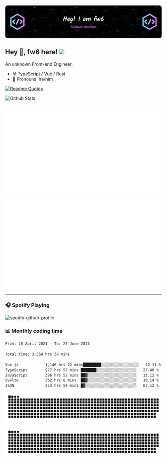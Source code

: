 ![Header](github-header-image.png)

## Hey 👋, fw6 here! <img src="https://github.githubassets.com/images/mona-whisper.gif" height="24" />


An unknown Front-end Engineer.

-   :hammer_and_pick: TypeScript / Vue / Rust
-   :man: Pronouns: he/him


[![Readme Quotes](https://quotes-github-readme.vercel.app/api?type=horizontal&theme=algolia)](https://github.com/piyushsuthar/github-readme-quotes)



![Github Stats](https://github-readme-stats.vercel.app/api?username=fw6&bg_color=30,e96443,904e95&title_color=fff&text_color=fff)

![](https://raw.githubusercontent.com/fw6/github-stats-transparent/output/generated/overview.svg)
![](https://raw.githubusercontent.com/fw6/github-stats-transparent/output/generated/languages.svg)


---

### 🎧 Spotify Playing

<!-- ![spotify-github-profile](/img/default.svg) -->

![spotify-github-profile](https://spotify-github-profile.vercel.app/api/view.svg?uid=r6wn4hdvypv0lkzyrj0e0pjct&cover_image=true&theme=default&show_offline=true&background_color=9a10ad&interchange=true&bar_color_cover=true)



### :bar_chart: Monthly coding time 

<!--START_SECTION:waka-->

```txt
From: 28 April 2021 - To: 27 June 2023

Total Time: 3,569 hrs 38 mins

Vue.js            1,146 hrs 22 mins████████░░░░░░░░░░░░░░░░░   32.11 %
TypeScript        977 hrs 57 mins ███████░░░░░░░░░░░░░░░░░░   27.40 %
JavaScript        396 hrs 52 mins ██▓░░░░░░░░░░░░░░░░░░░░░░   11.12 %
Svelte            362 hrs 8 mins  ██▓░░░░░░░░░░░░░░░░░░░░░░   10.14 %
JSON              253 hrs 59 mins █▓░░░░░░░░░░░░░░░░░░░░░░░   07.12 %
```

<!--END_SECTION:waka-->




![github contribution grid snake animation](https://raw.githubusercontent.com/platane/platane/output/github-contribution-grid-snake-dark.svg#gh-dark-mode-only)![github contribution grid snake animation](https://raw.githubusercontent.com/platane/platane/output/github-contribution-grid-snake.svg#gh-light-mode-only)
